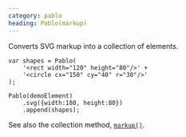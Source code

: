 ```yaml
--- 
category: pablo
heading: Pablo(markup)
---
```



Converts SVG markup into a collection of elements.

    var shapes = Pablo(
        '<rect width="120" height="80"/>' + 
        '<circle cx="150" cy="40" r="30"/>'
    );
    
    Pablo(demoElement)
        .svg({width:180, height:80})
        .append(shapes);


See also the collection method, [`markup()`](/api/markup/).
